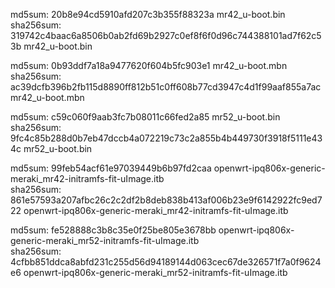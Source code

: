 md5sum: 20b8e94cd5910afd207c3b355f88323a  mr42_u-boot.bin \
sha256sum: 319742c4baac6a8506b0ab2fd69b2927c0ef8f6f0d96c744388101ad7f62c53b  mr42_u-boot.bin

md5sum: 0b93ddf7a18a9477620f604b5fc903e1  mr42_u-boot.mbn \
sha256sum: ac39dcfb396b2fb115d8890ff812b51c0ff608b77cd3947c4d1f99aaf855a7ac  mr42_u-boot.mbn

md5sum: c59c060f9aab3fc7b08011c66fed2a85  mr52_u-boot.bin \
sha256sum: 9fc4c85b288d0b7eb47dccb4a072219c73c2a855b4b449730f3918f5111e434c  mr52_u-boot.bin

md5sum: 99feb54acf61e97039449b6b97fd2caa  openwrt-ipq806x-generic-meraki_mr42-initramfs-fit-uImage.itb \
sha256sum: 861e57593a207afbc26c2c2df2b8deb838b413af006b23e9f6142922fc9ed722  openwrt-ipq806x-generic-meraki_mr42-initramfs-fit-uImage.itb

md5sum: fe528888c3b8c35e0f25be805e3678bb  openwrt-ipq806x-generic-meraki_mr52-initramfs-fit-uImage.itb\
sha256sum: 4cfbb851ddca8abfd231c255d56d94189144d063cec67de326571f7a0f9624e6  openwrt-ipq806x-generic-meraki_mr52-initramfs-fit-uImage.itb
